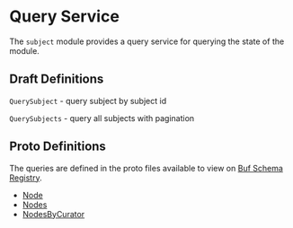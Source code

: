 # Query Service

The `subject` module provides a query service for querying the state of the module.

## Draft Definitions

`QuerySubject` - query subject by subject id

`QuerySubjects` - query all subjects with pagination

## Proto Definitions

The queries are defined in the proto files available to view on [Buf Schema Registry](https://buf.build/chora/geonode).

<!-- listed alphabetically -->

- [Node](https://buf.build/chora/geonode/docs/main:chora.geonode.v1#chora.geonode.v1.Query.Node)
- [Nodes](https://buf.build/chora/geonode/docs/main:chora.geonode.v1#chora.geonode.v1.Query.Nodes)
- [NodesByCurator](https://buf.build/chora/geonode/docs/main:chora.geonode.v1#chora.geonode.v1.Query.NodesByCurator)
